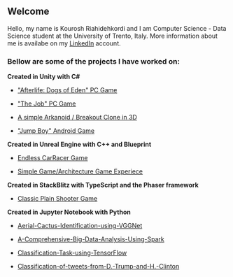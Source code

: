 ## Welcome 

Hello, my name is Kourosh Riahidehkordi and I am Computer Science - Data Science student at the University of Trento, Italy. More information about me is availabe on my [LinkedIn](https://www.linkedin.com/in/kooroshoo/) account.

### Bellow are some of the projects I have worked on:

**Created in Unity with C#**

- ["Afterlife: Dogs of Eden" PC Game](https://kooroshoo.itch.io/afterlife-dogs-of-eden/)

- ["The Job" PC Game](https://github.com/Kooroshoo/The-Job/)

- [A simple Arkanoid / Breakout Clone in 3D](https://github.com/Kooroshoo/BlockBreaker3D/)

- ["Jump Boy" Android Game](https://cafebazaar.ir/app/com.Kooroshoo.JumpBoy?l=en/)


**Created in Unreal Engine with C++ and Blueprint**

- [Endless CarRacer Game](https://github.com/Kooroshoo/EndlessRacer-4.24/)

- [Simple Game/Architecture Game Experiece](https://github.com/Kooroshoo/ArchitectureProject/)


**Created in StackBlitz with TypeScript and the Phaser framework**

- [Classic Plain Shooter Game](https://github.com/Kooroshoo/phaser3-typescript-classic-shooter-kourosh/)

**Created in Jupyter Notebook with Python**

- [Aerial-Cactus-Identification-using-VGGNet](https://github.com/Kooroshoo/Aerial-Cactus-Identification-using-VGGNet)

- [A-Comprehensive-Big-Data-Analysis-Using-Spark](https://github.com/Kooroshoo/A-Comprehensive-Big-Data-Analysis-Using-Spark)

- [Classification-Task-using-TensorFlow](https://github.com/Kooroshoo/Classification-Task-using-TensorFlow)

- [Classification-of-tweets-from-D.-Trump-and-H.-Clinton](https://github.com/Kooroshoo/Classification-of-tweets-from-D.-Trump-and-H.-Clinton)

